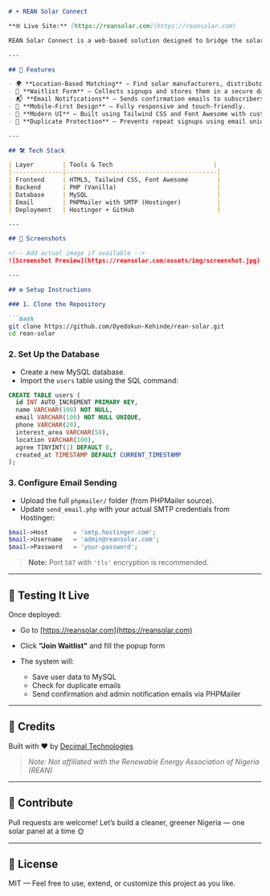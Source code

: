 ````markdown
# ☀️ REAN Solar Connect

**🌐 Live Site:** [https://reansolar.com](https://reansolar.com)

REAN Solar Connect is a web-based solution designed to bridge the solar energy supply gap in Nigeria. It connects manufacturers, distributors, recyclers, and end users — helping people and businesses locate verified solar partners near them with ease.

---

## 🚀 Features

- 🌍 **Location-Based Matching** — Find solar manufacturers, distributors, and recyclers in your area.
- 📝 **Waitlist Form** — Collects signups and stores them in a secure database.
- 📬 **Email Notifications** — Sends confirmation emails to subscribers and alerts the admin.
- 📱 **Mobile-First Design** — Fully responsive and touch-friendly.
- 🎨 **Modern UI** — Built using Tailwind CSS and Font Awesome with custom animations.
- 🔐 **Duplicate Protection** — Prevents repeat signups using email uniqueness checks.

---

## 🛠️ Tech Stack

| Layer        | Tools & Tech                            |
|--------------|------------------------------------------|
| Frontend     | HTML5, Tailwind CSS, Font Awesome        |
| Backend      | PHP (Vanilla)                            |
| Database     | MySQL                                    |
| Email        | PHPMailer with SMTP (Hostinger)          |
| Deployment   | Hostinger + GitHub                       |

---

## 📸 Screenshots

<!-- Add actual image if available -->
![Screenshot Preview](https://reansolar.com/assets/img/screenshot.jpg)

---

## ⚙️ Setup Instructions

### 1. Clone the Repository

```bash
git clone https://github.com/Oyedokun-Kehinde/rean-solar.git
cd rean-solar
````

### 2. Set Up the Database

* Create a new MySQL database.
* Import the `users` table using the SQL command:

```sql
CREATE TABLE users (
  id INT AUTO_INCREMENT PRIMARY KEY,
  name VARCHAR(100) NOT NULL,
  email VARCHAR(100) NOT NULL UNIQUE,
  phone VARCHAR(20),
  interest_area VARCHAR(50),
  location VARCHAR(100),
  agree TINYINT(1) DEFAULT 0,
  created_at TIMESTAMP DEFAULT CURRENT_TIMESTAMP
);
```

### 3. Configure Email Sending

* Upload the full `phpmailer/` folder (from PHPMailer source).
* Update `send_email.php` with your actual SMTP credentials from Hostinger:

```php
$mail->Host       = 'smtp.hostinger.com';
$mail->Username   = 'admin@reansolar.com';
$mail->Password   = 'your-password';
```

> **Note:** Port `587` with `'tls'` encryption is recommended.

---

## 🧪 Testing It Live

Once deployed:

* Go to [https://reansolar.com](https://reansolar.com)
* Click **"Join Waitlist"** and fill the popup form
* The system will:

  * Save user data to MySQL
  * Check for duplicate emails
  * Send confirmation and admin notification emails via PHPMailer

---

## 🧠 Credits

Built with ❤️ by [Decimal Technologies](mailto:decimaltechy@gmail.com)

> *Note: Not affiliated with the Renewable Energy Association of Nigeria (REAN)*

---

## 🌟 Contribute

Pull requests are welcome! Let’s build a cleaner, greener Nigeria — one solar panel at a time 🌞

---

## 📄 License

MIT — Feel free to use, extend, or customize this project as you like.

```
